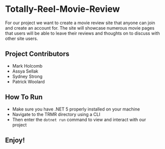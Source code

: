 # Totally-Reel-Movie-Review
For our project we want to create a movie review site that anyone can join and create an account for. The site will showcase numerous movie pages that users will be able to leave their reviews and thoughts on to discuss with other site users.

## Project Contributors
- Mark Holcomb
- Assya Sellak
- Sydney Strong
- Patrick Woolard

## How To Run 
- Make sure you have .NET 5 properly installed on your machine
- Navigate to the TRMR directory using a CLI
- Then enter the ```dotnet run``` command to view and interact with our project

## Enjoy!


